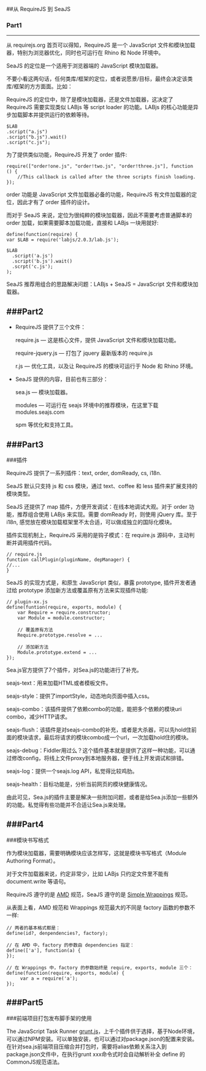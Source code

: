 ##从 RequireJS 到 SeaJS

### Part1
---
从 requirejs.org 首页可以得知，RequireJS 是一个 JavaScript 文件和模块加载器，特别为浏览器优化，同时也可运行在 Rhino 和 Node 环境中。

SeaJS 的定位是一个适用于浏览器端的 JavaScript 模块加载器。

不要小看这两句话，任何类库/框架的定位，或者说愿景/目标，最终会决定该类库/框架的方方面面。比如：

RequireJS 的定位中，除了是模块加载器，还是文件加载器，这决定了 RequireJS 需要实现类似 LABjs 等 script loader 的功能。LABjs 的核心功能是异步加载脚本并提供运行的依赖等待。

    $LAB
    .script("a.js")
    .script("b.js").wait()
    .script("c.js");

为了提供类似功能，RequireJS 开发了 order 插件:

    require(["order!one.js", "order!two.js", "order!three.js"], function () {
        //This callback is called after the three scripts finish loading.
    });

order 功能是 JavaScript 文件加载器必备的功能，RequireJS 有文件加载器的定位，因此才有了 order 插件的设计。

而对于 SeaJS 来说，定位为很纯粹的模块加载器，因此不需要考虑普通脚本的 order 加载，如果需要脚本加载功能，直接和 LABjs 一块用就好:

    define(function(require) {
    var $LAB = require('labjs/2.0.3/lab.js');
 
    $LAB
      .script('a.js')
      .script('b.js').wait()
      .scrpt('c.js');
    );
SeaJS 推荐用组合的思路解决问题：LABjs + SeaJS = JavaScript 文件和模块加载器。



###Part2
---

* RequireJS 提供了三个文件：

    require.js — 这是核心文件，提供 JavaScript 文件和模块加载功能。

    require-jquery.js — 打包了 jquery 最新版本的 require.js

     r.js — 优化工具，以及让 RequireJS 的模块可运行于 Node 和 Rhino 环境。

* SeaJS 提供的内容，目前也有三部分：

     sea.js — 模块加载器。

     modules — 可运行在 seajs 环境中的推荐模块，在这里下载 modules.seajs.com

    spm 等优化和支持工具。
    

###Part3
---
    
###插件

RequireJS 提供了一系列插件：text, order, domReady, cs, i18n.

SeaJS 默认只支持 js 和 css 模块，通过 text、coffee 和 less 插件来扩展支持的模块类型。

SeaJS 还提供了 map 插件，方便开发调试：在线本地调试大观。对于 order 功能，推荐组合使用 LABjs 来实现。需要 domReady 时，则使用 jQuery 库。至于 i18n, 感觉放在模块加载框架里不太合适，可以做成独立的国际化模块。

插件实现机制上，RequireJS 采用的是钩子模式：在 require.js 源码中，主动判断并调用插件代码。

    // require.js
    function callPlugin(pluginName, depManager) {
    //...
    }

SeaJS 的实现方式是，和原生 JavaScript 类似，暴露 prototype, 插件开发者通过给 prototype 添加新方法或覆盖原有方法来实现插件功能:

    // plugin-xx.js
    define(funtion(require, exports, module) {
        var Require = require.constructor;
        var Module = module.constructor;
 
        // 覆盖原有方法
        Require.prototype.resolve = ...
 
        // 添加新方法
        Module.prototype.extend = ...
    });
    
Sea.js官方提供了7个插件，对Sea.js的功能进行了补充。

seajs-text：用来加载HTML或者模板文件。

seajs-style：提供了importStyle，动态地向页面中插入css。

seajs-combo：该插件提供了依赖combo的功能，能把多个依赖的模块uri combo，减少HTTP请求。

seajs-flush：该插件是对seajs-combo的补充，或者是大杀器，可以先hold住前面的模块请求，最后将请求的模块combo成一个url，一次加载hold住的模块。

seajs-debug：Fiddler用过么？这个插件基本就是提供了这样一种功能，可以通过修改config，将线上文件proxy到本地服务器，便于线上开发调试和排错。

seajs-log：提供一个seajs.log API，私觉得比较鸡肋。

seajs-health：目标功能是，分析当前网页的模块健康情况。

由此可见，Sea.js的插件主要是解决一些附加问题，或者是给Sea.js添加一些额外的功能。私觉得有些功能并不合适让Sea.js来处理。

###Part4
---

###模块书写格式

作为模块加载器，需要明确模块应该怎样写，这就是模块书写格式（Module Authoring Format）。

对于文件加载器来说，约定非常少，比如 LABjs 只约定文件里不能有 document.write 等语句。

RequireJS 遵守的是 [AMD](http://wiki.commonjs.org/wiki/Modules/AsynchronousDefinition) 规范，SeaJS 遵守的是 [Simple Wrappings](http://www.seajs.org) 规范。

从表面上看，AMD 规范和 Wrappings 规范最大的不同是 factory 函数的参数不一样:

    // 两者的基本格式都是：
    define(id?, denpendencies?, factory);

    // 在 AMD 中，factory 的参数由 dependencies 指定：
    define(['a'], function(a) {
    });

    // 在 Wrappings 中，factory 的参数始终是 require, exports, module 三个：
    define(function(require, exports, module) {
         var a = require('a');
    });

###Part5
---

###前端项目打包发布脚手架的使用

The JavaScript Task Runner [grunt.js](http://www.gruntjs.com)，上千个插件供于选择，基于Node环境，可以通过NPM安装。可以单独安装，也可以通过对package.json的配置来安装。
在针对sea.js前端项目压缩合并打包时，需要将alias依赖关系注入到package.json文件中，在执行grunt xxx命令式时会自动解析补全 define 的 CommonJS规范语法。
